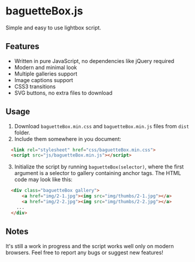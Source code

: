 baguetteBox.js
==============

Simple and easy to use lightbox script.

## Features

* Written in pure JavaScript, no dependencies like jQuery required
* Modern and minimal look
* Multiple galleries support
* Image captions support
* CSS3 transitions
* SVG buttons, no extra files to download

## Usage

1. Download `baguetteBox.min.css` and `baguetteBox.min.js` files from `dist` folder.
2. Include them somewhere in you document:
  ```html
  	<link rel="stylesheet" href="css/baguetteBox.min.css">
  	<script src="js/baguetteBox.min.js"></script>
  ```

3. Initialize the script by running `baguetteBox(selector)`, where the first argument is a selector to gallery containing anchor tags. The HTML code may look like this:

  ```html
  	<div class="baguetteBox gallery">
  		<a href="img/2-1.jpg"><img src="img/thumbs/2-1.jpg"></a>
  		<a href="img/2-2.jpg"><img src="img/thumbs/2-2.jpg"></a>
      ...
  	</div>
  ```
  
## Notes

It's still a work in progress and the script works well only on modern browsers.
Feel free to report any bugs or suggest new features!

